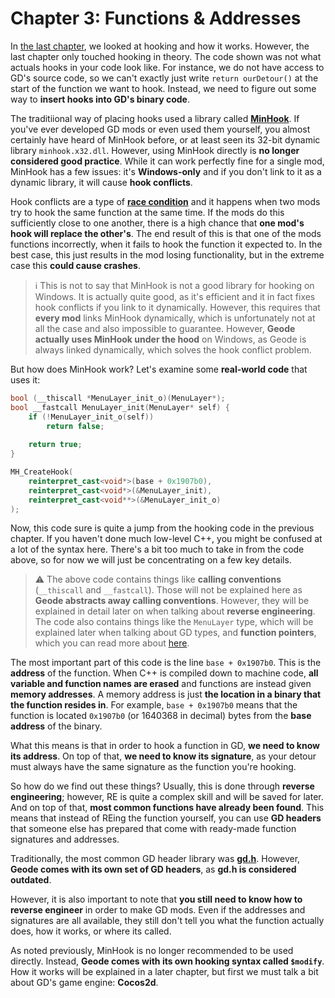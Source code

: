 # Chapter 3: Functions & Addresses

In [the last chapter](/docs/handbook/chap2.md), we looked at hooking and how it works. However, the last chapter only touched hooking in theory. The code shown was not what actuals hooks in your code look like. For instance, we do not have access to GD's source code, so we can't exactly just write `return ourDetour()` at the start of the function we want to hook. Instead, we need to figure out some way to **insert hooks into GD's binary code**.

The traditiional way of placing hooks used a library called [**MinHook**](https://github.com/TsudaKageyu/minhook). If you've ever developed GD mods or even used them yourself, you almost certainly have heard of MinHook before, or at least seen its 32-bit dynamic library `minhook.x32.dll`. However, using MinHook directly is **no longer considered good practice**. While it can work perfectly fine for a single mod, MinHook has a few issues: it's **Windows-only** and if you don't link to it as a dynamic library, it will cause **hook conflicts**.

Hook conflicts are a type of [**race condition**](https://en.m.wikipedia.org/wiki/Race_condition) and it happens when two mods try to hook the same function at the same time. If the mods do this sufficiently close to one another, there is a high chance that **one mod's hook will replace the other's**. The end result of this is that one of the mods functions incorrectly, when it fails to hook the function it expected to. In the best case, this just results in the mod losing functionality, but in the extreme case this **could cause crashes**.

> :information_source: This is not to say that MinHook is not a good library for hooking on Windows. It is actually quite good, as it's efficient and it in fact fixes hook conflicts if you link to it dynamically. However, this requires that **every mod** links MinHook dynamically, which is unfortunately not at all the case and also impossible to guarantee. However, **Geode actually uses MinHook under the hood** on Windows, as Geode is always linked dynamically, which solves the hook conflict problem.

But how does MinHook work? Let's examine some **real-world code** that uses it:
```cpp
bool (__thiscall *MenuLayer_init_o)(MenuLayer*);
bool __fastcall MenuLayer_init(MenuLayer* self) {
    if (!MenuLayer_init_o(self))
        return false;
    
    return true;
}

MH_CreateHook(
    reinterpret_cast<void*>(base + 0x1907b0),
    reinterpret_cast<void*>(&MenuLayer_init),
    reinterpret_cast<void**>(&MenuLayer_init_o)
);
```

Now, this code sure is quite a jump from the hooking code in the previous chapter. If you haven't done much low-level C++, you might be confused at a lot of the syntax here. There's a bit too much to take in from the code above, so for now we will just be concentrating on a few key details.

> :warning: The above code contains things like **calling conventions** (`__thiscall` and `__fastcall`). Those will not be explained here as **Geode abstracts away calling conventions**. However, they will be explained in detail later on when talking about **reverse engineering**. The code also contains things like the `MenuLayer` type, which will be explained later when talking about GD types, and **function pointers**, which you can read more about [here](https://www.learncpp.com/cpp-tutorial/function-pointers/).

The most important part of this code is the line `base + 0x1907b0`. This is the **address** of the function. When C++ is compiled down to machine code, **all variable and function names are erased** and functions are instead given **memory addresses**. A memory address is just **the location in a binary that the function resides in**. For example, `base + 0x1907b0` means that the function is located `0x1907b0` (or 1640368 in decimal) bytes from the **base address** of the binary.

What this means is that in order to hook a function in GD, **we need to know its address**. On top of that, **we need to know its signature**, as your detour must always have the same signature as the function you're hooking.

So how do we find out these things? Usually, this is done through **reverse engineering**; however, RE is quite a complex skill and will be saved for later. And on top of that, **most common functions have already been found**. This means that instead of REing the function yourself, you can use **GD headers** that someone else has prepared that come with ready-made function signatures and addresses.

Traditionally, the most common GD header library was [**gd.h**](https://github.com/HJfod/gd.h). However, **Geode comes with its own set of GD headers**, as **gd.h is considered outdated**.

However, it is also important to note that **you still need to know how to reverse engineer** in order to make GD mods. Even if the addresses and signatures are all available, they still don't tell you what the function actually does, how it works, or where its called.

As noted previously, MinHook is no longer recommended to be used directly. Instead, **Geode comes with its own hooking syntax called `$modify`**. How it works will be explained in a later chapter, but first we must talk a bit about GD's game engine: **Cocos2d**.


